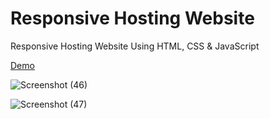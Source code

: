 # Responsive Hosting Website
 
 Responsive Hosting Website Using HTML, CSS & JavaScript

[Demo](https://uhost.anugrahbimantara.my.id/index-7.html)


![Screenshot (46)](https://user-images.githubusercontent.com/90950617/206725048-18a7c035-d2d4-4da0-bd92-8e3089ce91af.png)




![Screenshot (47)](https://user-images.githubusercontent.com/90950617/206725094-cd2a46f3-37f2-4cb2-a08d-3eb33fa2fcd6.png)
